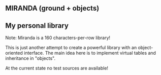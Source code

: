 MIRANDA (ground + objects)
-------------------------
My personal library
------------------------

Note: Miranda is a 160 characters-per-row library!

This is just another attempt to create a powerful library with an object-oriented interface. The main idea here is to implement virtual tables and 
inheritance in "objects".

At the current state no test sources are available!
